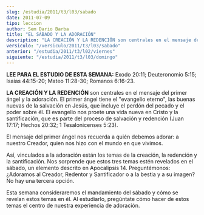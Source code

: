 ```yaml
---
slug: /estudia/2011/t3/l03/sabado
date: 2011-07-09
tipo: leccion
author: Sem Dario Barba
title: "EL SÁBADO Y LA ADORACIÓN"
description: "LA CREACIÓN Y LA REDENCIÓN son centrales en el mensaje del primer ángel y la  adoración. El primer ángel tiene el 'evangelio eterno', las buenas nuevas de la  salvación en Jesús, que incluye el perdón del pecado y el poder sobre él."
versiculo: "/versiculo/2011/t3/l03/sabado"
anterior: "/estudia/2011/t3/l02/viernes"
siguiente: "/estudia/2011/t3/l03/domingo"
---
```


**LEE PARA EL ESTUDIO DE ESTA SEMANA:** Exodo 20:11; Deuteronomio 5:15; Isaias 44:15-20; Mateo 11:28-30; Romanos 6:16-23.

**LA CREACIÓN Y LA REDENCIÓN** son centrales en el mensaje del primer ángel y la adoración. El primer ángel tiene el "evangelio eterno", las buenas nuevas de la salvación en Jesús, que incluye el perdón del pecado y el poder sobre él. El evangelio nos proete una vida nueva en Cristo y la santificación, que es parte del proceso de salvación y redención (Juan 17:17; Hechos 20:32; 1 Tesalonicenses 5:23).

El mensaje del primer ángel nos recuerda a quién debemos adorar: a nuestro Creador, quien nos hizo con el mundo en que vivimos.

Así, vinculados a la adoración están los temas de la creación, la redención y la santificación. Nos sorprende que estos tres temas estén revelados en el sábado, un elemento descrito en Apocalipsis 14. Preguntémonos: ¿Adoramos al Creador, Redentor y Santificador o a la bestia y a su imagen? No hay una tercera opción.

Esta semana consideraremos el mandamiento del sábado y cómo se revelan estos temas en él. Al estudiarlo, pregúntate cómo hacer de estos temas el centro de nuestra experiencia de adoración.
